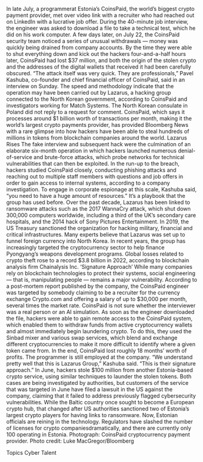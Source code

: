 In late July, a programmerat Estonia’s CoinsPaid, the world’s biggest crypto payment provider, met over video link with a recruiter who had reached out on LinkedIn with a lucrative job offer. During the 40-minute job interview, the engineer was asked to download a file to take a technical test, which he did on his work computer.
A few days later, on July 22, the CoinsPaid security team noticed a series of unusual withdrawals — money was quickly being drained from company accounts. By the time they were able to shut everything down and kick out the hackers four-and-a-half hours later, CoinsPaid had lost $37 million, and both the origin of the stolen crypto and the addresses of the digital wallets that received it had been carefully obscured.
“The attack itself was very quick. They are professionals,” Pavel Kashuba, co-founder and chief financial officer of CoinsPaid, said in an interview on Sunday.
The speed and methodology indicate that the operation may have been carried out by Lazarus, a hacking group connected to the North Korean government, according to CoinsPaid and investigators working for Match Systems. The North Korean consulate in Poland did not reply to a request for comment.
CoinsPaid, which says it processes around $1 billion worth of transactions per month, making it the world’s largest crypto payments provider, has provided Bloomberg News with a rare glimpse into how hackers have been able to steal hundreds of millions in tokens from blockchain companies around the world.
Lazarus Rises
The fake interview and subsequent hack were the culmination of an elaborate six-month operation in which hackers launched numerous denial-of-service and brute-force attacks, which probe networks for technical vulnerabilities that can then be exploited. In the run-up to the breach, hackers studied CoinsPaid closely, conducting phishing attacks and reaching out to multiple staff members with questions and job offers in order to gain access to internal systems, according to a company investigation.
To engage in corporate espionage at this scale, Kashuba said, “you need to have a huge amount of resources.”
It’s a playbook that the group has used before.
Over the past decade, Lazarus has been linked to ransomware attacks such as the 2017 WannaCry attack, which shut down 300,000 computers worldwide, including a third of the UK’s secondary care hospitals, and the 2014 hack of Sony Pictures Entertainment. In 2019, the US Treasury sanctioned the organization for hacking military, financial and critical infrastructures. Many experts believe that Lazarus was set up to funnel foreign currency into North Korea.
In recent years, the group has increasingly targeted the cryptocurrency sector to help finance Pyongyang’s weapons development programs. Global losses related to crypto theft rose to a record $3.8 billion in 2022, according to blockchain analysis firm Chainalysis Inc.
‘Signature Approach’
While many companies rely on blockchain technologies to protect their systems, social engineering — that is, manipulating people — remains a major vulnerability. According to a post-mortem report published by the company, the CoinsPaid engineer was targeted by somebody claiming to be a recruiter for the currency exchange Crypto.com and offering a salary of up to $30,000 per month, several times the market rate. CoinsPaid is not sure whether the interviewer was a real person or an AI simulation.
As soon as the engineer downloaded the file, hackers were able to gain remote access to the CoinsPaid system, which enabled them to withdraw funds from active cryptocurrency wallets and almost immediately begin laundering crypto. To do this, they used the Sinbad mixer and various swap services, which blend and exchange different cryptocurrencies to make it more difficult to identify where a given token came from. In the end, CoinsPaid lost roughly 18 months’ worth of profits. The programmer is still employed at the company.
“We understand pretty well that this is Lazarus Group,” Kashuba said. “This is their signature approach.”
In June, hackers stole $100 million from another Estonia-based crypto service, using similar techniques to launder the stolen tokens. Both cases are being investigated by authorities, but customers of the service that was targeted in June have filed a lawsuit in the US against the company, claiming that it failed to address previously flagged cybersecurity vulnerabilities.
While the Baltic country once sought to become a European crypto hub, that changed after US authorities sanctioned two of Estonia’s largest crypto players for having links to ransomware. Now, Estonian officials are reining in the technology. Regulators have slashed the number of licenses for crypto companiesdramatically, and there are currently only 100 operating in Estonia.
Photograph: CoinsPaid cryptocurrency payment provider. Photo credit: Luke MacGregor/Bloomberg

Topics
Cyber
Talent
